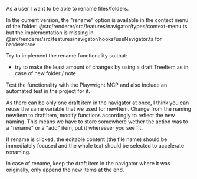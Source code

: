 As a user I want to be able to rename files/folders.

In the current version, the "rename" option is available in the context menu of the folder: @src/renderer/src/features/navigator/types/context-menu.ts but the implementation is missing in @src/renderer/src/features/navigator/hooks/useNavigator.ts for `handeRename`

Try to implement the rename functionality so that:

- try to make the least amount of changes by using a draft TreeItem as in case of new folder / note

Test the functionality with the Playwright MCP and also include an automated test in the project for it.

As there can be only one draft item in the navigator at once, I think you can reuse the same variable that we used for newItem. Change from the naming newItem to draftItem, modify functions accordingly to reflect the new naming. This means we have to store somewhere wether the action was to a "rename" or a "add" item, put it whereever you see fit.

If rename is clicked, the editable content (the file name) should be immediately focused and the whole text should be selected to accelerate renaming.

In case of rename, keep the draft item in the navigator where it was originally, only append the new items at the end.
